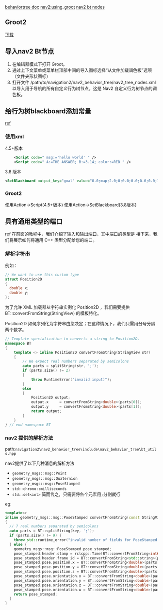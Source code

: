 [behaviortree doc](https://www.behaviortree.dev/docs/category/tutorials-basic)
[nav2:using_groot](https://navigation.ros.org/tutorials/docs/using_groot.html)
[nav2 bt nodes](https://navigation.ros.org/configuration/packages/configuring-bt-xml.html)
## Groot2
[下载](https://www.behaviortree.dev/groot)
## 导入nav2 Bt节点
1. 在编辑器模式下打开 Groot。
2. 通过上下文菜单或菜单栏顶部中间的导入图标选择“从文件加载调色板”选项（文件夹形状图标）
3. 打开文件 /path/to/navigation2/nav2_behavior_tree/nav2_tree_nodes.xml 以导入用于导航的所有自定义行为树节点。这是 Nav2 自定义行为树节点的调色板。
## 给行为树blackboard添加常量
[ref](https://www.behaviortree.dev/docs/guides/scripting/)

### 使用xml
4.5+版本
```xml
    <Script code=" msg:='hello world' " />
    <Script code=" A:=THE_ANSWER; B:=3.14; color:=RED " />
```
3.8 版本
```xml
<SetBlackboard output_key="goal" value="0.0;map;2.0;0;0.0;0.0;0.0;0.0;1.0"/>
```
### Groot2
使用Action->Script(4.5+版本)
使用Action->SetBlackboard(3.8版本)

## 具有通用类型的端口
[ref](https://www.behaviortree.dev/docs/tutorial-basics/tutorial_03_generic_ports)
在前面的教程中，我们介绍了输入和输出端口，其中端口的类型是 
接下来，我们将展示如何将通用 C++ 类型分配给您的端口。
### 解析字符串
例如：
```cpp
// We want to use this custom type
struct Position2D 
{ 
  double x;
  double y; 
};
```
为了允许 XML 加载器从字符串实例化 Position2D ，我们需要提供 BT::convertFromString<Position2D>(StringView) 的模板特化。

Position2D 如何序列化为字符串由您决定；在这种情况下，我们只需用分号分隔两个数字。

```cpp
// Template specialization to converts a string to Position2D.
namespace BT
{
    template <> inline Position2D convertFromString(StringView str)
    {
        // We expect real numbers separated by semicolons
        auto parts = splitString(str, ';');
        if (parts.size() != 2)
        {
            throw RuntimeError("invalid input)");
        }
        else
        {
            Position2D output;
            output.x     = convertFromString<double>(parts[0]);
            output.y     = convertFromString<double>(parts[1]);
            return output;
        }
    }
} // end namespace BT
```
### nav2 提供的解析方法

path:`navigation2\nav2_behavior_tree\include\nav2_behavior_tree\bt_utils.hpp`

nav2提供了以下几种消息的解析方法
* `geometry_msgs::msg::Point`
* `geometry_msgs::msg::Quaternion`
* `geometry_msgs::msg::PoseStamped`
* `std::chrono::milliseconds`
* `std::set<int>`
简而言之，只需要将各个元素用`;`分割就行

eg:
```cpp
template<>
inline geometry_msgs::msg::PoseStamped convertFromString(const StringView key)
{
  // 7 real numbers separated by semicolons
  auto parts = BT::splitString(key, ';');
  if (parts.size() != 9) {
    throw std::runtime_error("invalid number of fields for PoseStamped attribute)");
  } else {
    geometry_msgs::msg::PoseStamped pose_stamped;
    pose_stamped.header.stamp = rclcpp::Time(BT::convertFromString<int64_t>(parts[0]));
    pose_stamped.header.frame_id = BT::convertFromString<std::string>(parts[1]);
    pose_stamped.pose.position.x = BT::convertFromString<double>(parts[2]);
    pose_stamped.pose.position.y = BT::convertFromString<double>(parts[3]);
    pose_stamped.pose.position.z = BT::convertFromString<double>(parts[4]);
    pose_stamped.pose.orientation.x = BT::convertFromString<double>(parts[5]);
    pose_stamped.pose.orientation.y = BT::convertFromString<double>(parts[6]);
    pose_stamped.pose.orientation.z = BT::convertFromString<double>(parts[7]);
    pose_stamped.pose.orientation.w = BT::convertFromString<double>(parts[8]);
    return pose_stamped;
  }
}
```
